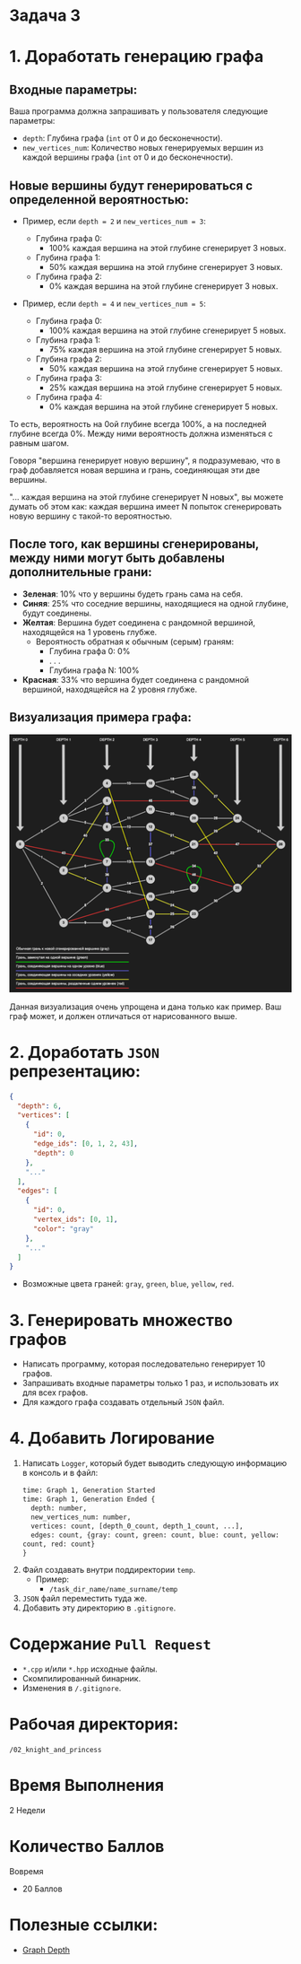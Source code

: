# Задача 3

# 1. Доработать генерацию графа

## Входные параметры:

Ваша программа должна запрашивать у пользователя следующие параметры:
- `depth`: Глубина графа (`int` от 0 и до бесконечности).
- `new_vertices_num`: Количество новых генерируемых вершин из каждой вершины графа (`int` от 0 и до бесконечности).

## Новые вершины будут генерироваться с определенной вероятностью:

- Пример, если `depth = 2` и `new_vertices_num = 3`:
  - Глубина графа 0:
    - 100% каждая вершина на этой глубине сгенерирует 3 новых.
  - Глубина графа 1:
    - 50% каждая вершина на этой глубине сгенерирует 3 новых.
  - Глубина графа 2:
    - 0% каждая вершина на этой глубине сгенерирует 3 новых.

- Пример, если `depth = 4` и `new_vertices_num = 5`:
  - Глубина графа 0:
    - 100% каждая вершина на этой глубине сгенерирует 5 новых.
  - Глубина графа 1:
    - 75% каждая вершина на этой глубине сгенерирует 5 новых.
  - Глубина графа 2:
    - 50% каждая вершина на этой глубине сгенерирует 5 новых.
  - Глубина графа 3:
    - 25% каждая вершина на этой глубине сгенерирует 5 новых.
  - Глубина графа 4:
    - 0% каждая вершина на этой глубине сгенерирует 5 новых.

То есть, вероятность на 0ой глубине всегда 100%, а на последней глубине всегда 0%.
Между ними вероятность должна изменяться с равным шагом.

Говоря "вершина генерирует новую вершину", я подразумеваю, что в граф добавляется новая вершина и грань, соединяющая эти две вершины.

"... каждая вершина на этой глубине сгенерирует N новых", вы можете думать об этом как:
каждая вершина имеет N попыток сгенерировать новую вершину с такой-то вероятностью.

## После того, как вершины сгенерированы, между ними могут быть добавлены дополнительные грани:

- **Зеленая**: 10% что у вершины будеть грань сама на себя.
- **Синяя**: 25% что соседние вершины, находящиеся на одной глубине, будут соединены.
- **Желтая**: Вершина будет соединена с рандомной вершиной, находящейся на 1 уровень глубже.
  - Вероятность обратная к обычным (серым) граням:
    - Глубина графа 0: 0%
    - . . .
    - Глубина графа N: 100%
- **Красная**: 33% что вершина будет соединена с рандомной вершиной, находящейся на 2 уровня глубже.

## Визуализация примера графа:

![Graph](./graph.png)

Данная визуализация очень упрощена и дана только как пример. Ваш граф может, и должен отличаться от нарисованного выше.

# 2. Доработать `JSON` репрезентацию:
```json
{
  "depth": 6,
  "vertices": [
    {
      "id": 0,
      "edge_ids": [0, 1, 2, 43],
      "depth": 0
    },
    "..."
  ],
  "edges": [
    {
      "id": 0,
      "vertex_ids": [0, 1],
      "color": "gray"
    },
    "..."
  ]
}
```

- Возможные цвета граней: `gray`, `green`, `blue`, `yellow`, `red`.

# 3. Генерировать множество графов

- Написать программу, которая последовательно генерирует 10 графов.
- Запрашивать входные параметры только 1 раз, и использовать их для всех графов.
- Для каждого графа создавать отдельный `JSON` файл.

# 4. Добавить Логирование

1. Написать `Logger`, который будет выводить следующую информацию в консоль и в файл:
    ```
    time: Graph 1, Generation Started
    time: Graph 1, Generation Ended {
      depth: number,
      new_vertices_num: number,
      vertices: count, [depth_0_count, depth_1_count, ...],
      edges: count, {gray: count, green: count, blue: count, yellow: count, red: count}
    }
    ```
1. Файл создавать внутри поддиректории `temp`.
    - Пример:
      - `/task_dir_name/name_surname/temp`
1. `JSON` файл переместить туда же.
1. Добавить эту директорию в `.gitignore`.

# Содержание `Pull Request`

- `*.cpp` и/или `*.hpp` исходные файлы.
- Скомпилированный бинарник.
- Изменения в `/.gitignore`.

# Рабочая директория:

`/02_knight_and_princess`

# Время Выполнения

2 Недели

# Количество Баллов

Вовремя
- 20 Баллов

# Полезные ссылки:
- [Graph Depth](https://en.wikipedia.org/wiki/Tree-depth)
